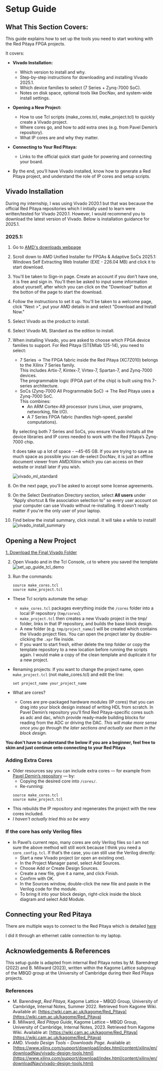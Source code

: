 # Setup Guide

## What This Section Covers:

This guide explains how to set up the tools you need to start working with the Red Pitaya FPGA projects. 

It covers:

- **Vivado Installation:**
  - Which version to install and why.
  - Step-by-step instructions for downloading and installing Vivado 2025.1.
  - Which device families to select (7 Series + Zynq-7000 SoC).
  - Notes on disk space, optional tools like DocNav, and system-wide install settings.

- **Opening a New Project:**
  - How to use Tcl scripts (make_cores.tcl, make_project.tcl) to quickly create a Vivado project.
  - Where cores go, and how to add extra ones (e.g. from Pavel Demin’s repository).
  - What IP cores are and why they matter.

- **Connecting to Your Red Pitaya:**
  - Links to the official quick start guide for powering and connecting your board.

- By the end, you’ll have Vivado installed, know how to generate a Red Pitaya project, and understand the role of IP cores and setup scripts.

## Vivado Installation

During my internship, I was using Vivado 2020.1 but that was because the official Red Pitaya repositories which I initially used to learn were written/tested for Vivado 2020.1. However, I would recommend you to download the latest version of Vivado. Below is installation guidance for 2025.1.

### 2025.1:

1. Go to [AMD's downloads webpage](https://www.xilinx.com/support/download/index.html/content/xilinx/en/downloadNav/vivado-design-tools.html)
2. Scroll down to  AMD Unified Installer for FPGAs & Adaptive SoCs 2025.1: Windows Self Extracting Web Installer (EXE - 226.04 MB) and click it to start download.
3. You'll be taken to Sign-in page. Create an account if you don't have one, it is free and sign in. You'll then be asked to input some information about yourself, after which you can click on the "Download" button at the botton of the page to start the download.
4. Follow the instructions to set it up. You'll be taken to a welcome page, click "Next >", put your AMD details in and select "Download and Install Now."
5. Select Vivado as the product to install.
6. Select Vivado ML Standard as the edition to install.
7. When installing Vivado, you are asked to choose which FPGA device families to support. For Red Pitaya (STEMlab 125-14), you need to select:
    - 7 Series → The FPGA fabric inside the Red Pitaya (XC7Z010) belongs to the Xilinx 7 Series family.  
  This includes Artix-7, Kintex-7, Virtex-7, Spartan-7, and Zynq-7000 devices.  
  The programmable logic (FPGA part of the chip) is built using this 7-series architecture.
    - SoCs (Zynq-7000 All Programmable SoC) → The Red Pitaya uses a Zynq-7000 SoC.  
    This combines:
        - An ARM Cortex-A9 processor (runs Linux, user programs, networking, file I/O).  
        - A 7 Series FPGA fabric (handles high-speed, parallel computations).  

    By selecting both 7 Series and SoCs, you ensure Vivado installs all the device libraries and IP cores needed to work with the Red Pitaya’s Zynq-7000 chip. 

    It does take up a lot of space - ~45-65 GB. If you are trying to save as much space as possible you can de-select DocNav, it is just an offline document viewer from AMD/Xilinx which you can access on their website or install later if you wish.

    ![vivado_ml_standard](../images/vivado_ml_standard.png)

8. On the next page, you'll be asked to accept some license agreements.
9. On the Select Destination Directory section, select **All users** under "Apply shortcut & file association selection to" so every user account on your computer can use Vivado without re-installing. It doesn't really matter if you're the only user of your laptop.
10. Find below the install summary, click install. It will take a while to install!
![vivado_install_summary](../images/vivado_install_summary.png)

## Opening a New Project

[1. Download the Final Vivado Folder](https://github.com/Bentwin2002/Group_IV_RP/tree/1916aeb4dfb7fd2a1658bcffc84c78c3ad14fbd9/Final_Vivado)

2. Open Vivado and in the Tcl Console, `cd` to where you saved the template
![set_up_guide_tcl_demo](/images/set_up_guide_demo.png)
3. Run the commands:

    ```
    source make_cores.tcl
    source make_project.tcl
    ```

- These Tcl scripts automate the setup:
  - `make_cores.tcl` packages everything inside the `/cores` folder into a local IP repository (`tmp/cores`).
  - `make_project.tcl` then creates a new Vivado project in the tmp/ folder, links in that IP repository, and builds the base block design.
  - A new folder (e.g. `tmp/project_name/`) will be created which contains the Vivado project files. You can open the project later by double-clicking the `.xpr` file inside.
  - If you want to start fresh, either delete the tmp folder or copy the template repository to a new location before running the scripts again. I would make a copy of the clean template and duplicate it for a new project.
- Renaming projects: If you want to change the project name, open `make_project.tcl` (not make_cores.tcl) and edit the line:

  ```
  set project_name your_project_name
  ```

- What are cores?
  - Cores are pre-packaged hardware modules (IP cores) that you can drag into your block design instead of writing HDL from scratch. In Pavel Demin’s repository you’ll find Red Pitaya-specific cores such as adc and dac, which provide ready-made building blocks for reading from the ADC or driving the DAC.
*This will make more sense once you go through the later sections and actually see them in the block design.*

**You don't have to understand the below if you are a beginner, feel free to skim and just continue onto connecting to your Red Pitaya**

### Adding Extra Cores

- Older resources say you can include extra cores — for example from [Pavel Demin’s repository](https://github.com/pavel-demin/red-pitaya-notes/tree/master/cores) — by:
  - Copying the desired core into `/cores/`.
  - Re-running:
  ```
  source make_cores.tcl
  source make_project.tcl
  ```
- This rebuilds the IP repository and regenerates the project with the new cores included.
- *I haven't actually tried this so be wary*
### If the core has only Verilog files

- In Pavel’s current repo, many cores are only Verilog files so I am not sure the above method will still work because I think you need a `core_config.tcl`. If that’s the case, you can still use the Verilog directly:
  - Start a new Vivado project (or open an existing one).
  - In the Project Manager panel, select Add Sources.
  - Choose Add or Create Design Sources.
  - Create a new file, give it a name, and click Finish.
  - Confirm with OK.
  - In the Sources window, double-click the new file and paste in the Verilog code for the module.
  - To bring it into your block design, right-click inside the block diagram and select Add Module.

## Connecting your Red Pitaya

There are multiple ways to connect to the Red Pitaya which is detailed [here](https://redpitaya.readthedocs.io/en/latest/quickStart/first.html)

I did it through an ethernet cable connection to my laptop.

## Acknowledgements & References

This setup guide is adapted from internal Red Pitaya notes by M. Barendregt (2022) and B. Millward (2023), written within the Kagome Lattice subgroup of the MBQD group at the University of Cambridge during their Red Pitaya projects.

### References
- M. Barendregt, *Red Pitaya*, Kagome Lattice – MBQD Group, University of Cambridge, Internal Notes, Summer 2022. Retrieved from Kagome Wiki. Available at: [https://wiki.cam.ac.uk/kagome/Red_Pitaya](https://wiki.cam.ac.uk/kagome/Red_Pitaya)  
- B. Millward, *Red Pitaya Guide*, Kagome Lattice – MBQD Group, University of Cambridge, Internal Notes, 2023. Retrieved from Kagome Wiki. Available at: [https://wiki.cam.ac.uk/kagome/Red_Pitaya](https://wiki.cam.ac.uk/kagome/Red_Pitaya)
- AMD. *Vivado Design Tools – Downloads Page*. Available at: [https://www.xilinx.com/support/download/index.html/content/xilinx/en/downloadNav/vivado-design-tools.html](https://www.xilinx.com/support/download/index.html/content/xilinx/en/downloadNav/vivado-design-tools.html)
